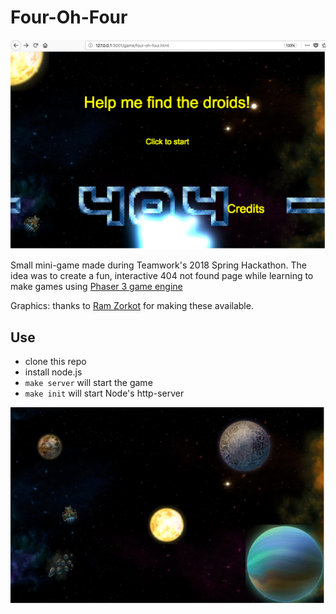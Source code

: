 # Four-Oh-Four

![](readme-pngs/menu.png)

Small mini-game made during Teamwork's 2018 Spring Hackathon.
The idea was to create a fun, interactive 404 not found page while learning to make games using [Phaser 3 game engine](https://phaser.io/)

Graphics: thanks to [Ram Zorkot](https://opengameart.org/users/tatermand) for making these available. 

## Use

- clone this repo
- install node.js
- `make server` will start the game
- `make init` will start Node's http-server


![](readme-pngs/game.png)
